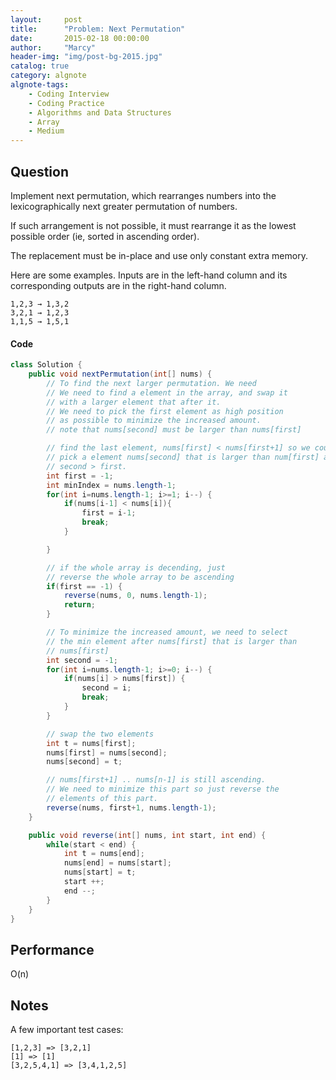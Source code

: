 ```yaml
---
layout:     post
title:      "Problem: Next Permutation"
date:       2015-02-18 00:00:00
author:     "Marcy"
header-img: "img/post-bg-2015.jpg"
catalog: true
category: algnote
algnote-tags:
    - Coding Interview
    - Coding Practice
    - Algorithms and Data Structures
    - Array
    - Medium
---
```


## Question

Implement next permutation, which rearranges numbers into the lexicographically next greater permutation of numbers.

If such arrangement is not possible, it must rearrange it as the lowest possible order (ie, sorted in ascending order).

The replacement must be in-place and use only constant extra memory.

Here are some examples. Inputs are in the left-hand column and its corresponding outputs are in the right-hand column.

```
1,2,3 → 1,3,2
3,2,1 → 1,2,3
1,1,5 → 1,5,1
```

#### Code
```java
class Solution {
    public void nextPermutation(int[] nums) {
        // To find the next larger permutation. We need
        // We need to find a element in the array, and swap it
        // with a larger element that after it.
        // We need to pick the first element as high position
        // as possible to minimize the increased amount.
        // note that nums[second] must be larger than nums[first]

        // find the last element, nums[first] < nums[first+1] so we could
        // pick a element nums[second] that is larger than num[first] and
        // second > first.
        int first = -1;
        int minIndex = nums.length-1;
        for(int i=nums.length-1; i>=1; i--) {
            if(nums[i-1] < nums[i]){
                first = i-1;
                break;
            }

        }

        // if the whole array is decending, just 
        // reverse the whole array to be ascending
        if(first == -1) {
            reverse(nums, 0, nums.length-1);
            return;
        }

        // To minimize the increased amount, we need to select
        // the min element after nums[first] that is larger than
        // nums[first]
        int second = -1;
        for(int i=nums.length-1; i>=0; i--) {
            if(nums[i] > nums[first]) {
                second = i;
                break;
            }
        }

        // swap the two elements
        int t = nums[first];
        nums[first] = nums[second];
        nums[second] = t;

        // nums[first+1] .. nums[n-1] is still ascending.
        // We need to minimize this part so just reverse the
        // elements of this part.
        reverse(nums, first+1, nums.length-1);
    }

    public void reverse(int[] nums, int start, int end) {
        while(start < end) {
            int t = nums[end];
            nums[end] = nums[start];
            nums[start] = t;
            start ++;
            end --;
        }
    }
}
```

## Performance
O(n)

## Notes

A few important test cases:
```
[1,2,3] => [3,2,1]
[1] => [1]
[3,2,5,4,1] => [3,4,1,2,5]
```